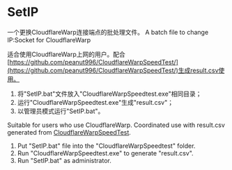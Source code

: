 # SetIP
一个更换CloudflareWarp连接端点的批处理文件。
A batch file to change IP:Socket for CloudflareWarp
 
适合使用CloudflareWarp上网的用户。配合[https://github.com/peanut996/CloudflareWarpSpeedTest/](https://github.com/peanut996/CloudflareWarpSpeedTest/)生成result.csv使用。
1. 将"SetIP.bat"文件放入"CloudflareWarpSpeedtest.exe"相同目录；
2. 运行"CloudflareWarpSpeedtest.exe"生成"result.csv"；
3. 以管理员模式运行"SetIP.bat"。
 
Suitable for users who use CloudflareWarp. Coordinated use with result.csv generated from [CloudflareWarpSpeedTest](https://github.com/peanut996/CloudflareWarpSpeedTest/).
1. Put "SetIP.bat" file into the "CloudflareWarpSpeedtest" folder.
2. Run "CloudflareWarpSpeedtest.exe" to generate "result.csv".
3. Run "SetIP.bat" as administrator.
